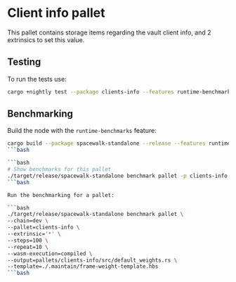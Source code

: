 # Client info pallet
This pallet contains storage items regarding the vault client info, and 2 extrinsics to set this value.

## Testing

To run the tests use:

```bash
cargo +nightly test --package clients-info --features runtime-benchmarks
```


## Benchmarking

Build the node with the `runtime-benchmarks` feature:

```bash
cargo build --package spacewalk-standalone --release --features runtime-benchmarks
```bash

```bash
# Show benchmarks for this pallet
./target/release/spacewalk-standalone benchmark pallet -p clients-info -e '*' --list
```bash

Run the benchmarking for a pallet:

```bash
./target/release/spacewalk-standalone benchmark pallet \
--chain=dev \
--pallet=clients-info \
--extrinsic='*' \
--steps=100 \
--repeat=10 \
--wasm-execution=compiled \
--output=pallets/clients-info/src/default_weights.rs \
--template=./.maintain/frame-weight-template.hbs
```bash

